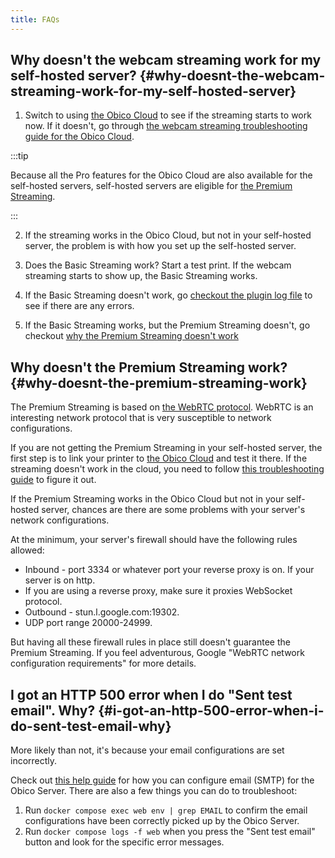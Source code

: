 ```yaml
---
title: FAQs
---
```


## Why doesn't the webcam streaming work for my self-hosted server? {#why-doesnt-the-webcam-streaming-work-for-my-self-hosted-server}

1. Switch to using [the Obico Cloud](https://app.obico.io/) to see if the streaming starts to work now. If it doesn't, go through [the webcam streaming troubleshooting guide for the Obico Cloud](/docs/user-guides/webcam-feed-is-not-showing/).

:::tip

Because all the Pro features for the Obico Cloud are also available for the self-hosted servers, self-hosted servers are eligible for [the Premium Streaming](/docs/user-guides/webcam-streaming-for-human-eyes/).

:::

2. If the streaming works in the Obico Cloud, but not in your self-hosted server, the problem is with how you set up the self-hosted server.

3. Does the Basic Streaming work? Start a test print. If the webcam streaming starts to show up, the Basic Streaming works.

4. If the Basic Streaming doesn't work, go [checkout the plugin log file](/docs/user-guides/turn-on-debug-logging/) to see if there are any errors.

5. If the Basic Streaming works, but the Premium Streaming doesn't, go checkout [why the Premium Streaming doesn't work](#why-doesnt-the-premium-streaming-work)

## Why doesn't the Premium Streaming work? {#why-doesnt-the-premium-streaming-work}

The Premium Streaming is based on [the WebRTC protocol](https://webrtc.org/). WebRTC is an interesting network protocol that is very susceptible to network configurations.

If you are not getting the Premium Streaming in your self-hosted server, the first step is to link your printer to [the Obico Cloud](https://app.obico.io) and test it there. If the streaming doesn't work in the cloud, you need to follow [this troubleshooting guide](/docs/user-guides/webcam-feed-is-not-showing/) to figure it out.

If the Premium Streaming works in the Obico Cloud but not in your self-hosted server, chances are there are some problems with your server's network configurations.

At the minimum, your server's firewall should have the following rules allowed:

- Inbound - port 3334 or whatever port your reverse proxy is on. If your server is on http.
- If you are using a reverse proxy, make sure it proxies WebSocket protocol.
- Outbound - stun.l.google.com:19302.
- UDP port range 20000-24999.

But having all these firewall rules in place still doesn't guarantee the Premium Streaming. If you feel adventurous, Google "WebRTC network configuration requirements" for more details.

## I got an HTTP 500 error when I do "Sent test email". Why? {#i-got-an-http-500-error-when-i-do-sent-test-email-why}

More likely than not, it's because your email configurations are set incorrectly.

Check out [this help guide](/docs/server-guides/configure/#email-smtp) for how you can configure email (SMTP) for the Obico Server. There are also a few things you can do to troubleshoot:

1. Run `docker compose exec web env | grep EMAIL` to confirm the email configurations have been correctly picked up by the Obico Server.
1. Run `docker compose logs -f web` when you press the "Sent test email" button and look for the specific error messages.
